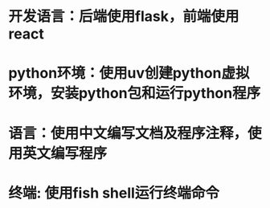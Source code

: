 # 开发语言：后端使用flask，前端使用react
# python环境：使用uv创建python虚拟环境，安装python包和运行python程序
# 语言：使用中文编写文档及程序注释，使用英文编写程序
# 终端: 使用fish shell运行终端命令
